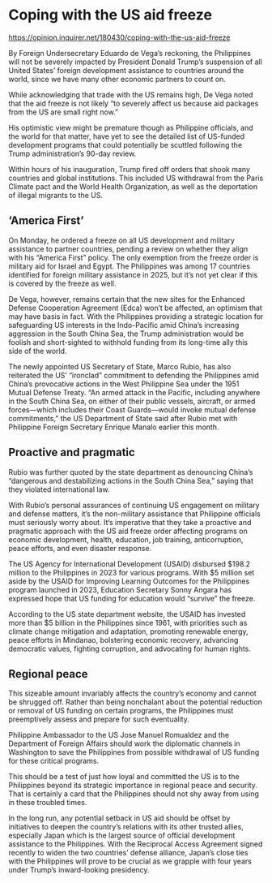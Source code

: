 # Coping with the US aid freeze

https://opinion.inquirer.net/180430/coping-with-the-us-aid-freeze



By Foreign Undersecretary Eduardo de Vega’s reckoning, the Philippines will not be severely impacted by President Donald Trump’s suspension of all United States’ foreign development assistance to countries around the world, since we have many other economic partners to count on.

While acknowledging that trade with the US remains high, De Vega noted that the aid freeze is not likely “to severely affect us because aid packages from the US are small right now.”

His optimistic view might be premature though as Philippine officials, and the world for that matter, have yet to see the detailed list of US-funded development programs that could potentially be scuttled following the Trump administration’s 90-day review.

Within hours of his inauguration, Trump fired off orders that shook many countries and global institutions. This included US withdrawal from the Paris Climate pact and the World Health Organization, as well as the deportation of illegal migrants to the US.



##  ‘America First’



On Monday, he ordered a freeze on all US development and military assistance to partner countries, pending a review on whether they align with his “America First” policy. The only exemption from the freeze order is military aid for Israel and Egypt. The Philippines was among 17 countries identified for foreign military assistance in 2025, but it’s not yet clear if this is covered by the freeze as well.

De Vega, however, remains certain that the new sites for the Enhanced Defense Cooperation Agreement (Edca) won’t be affected, an optimism that may have basis in fact. With the Philippines providing a strategic location for safeguarding US interests in the Indo-Pacific amid China’s increasing aggression in the South China Sea, the Trump administration would be foolish and short-sighted to withhold funding from its long-time ally this side of the world.

The newly appointed US Secretary of State, Marco Rubio, has also reiterated the US’ “ironclad” commitment to defending the Philippines amid China’s provocative actions in the West Philippine Sea under the 1951 Mutual Defense Treaty. “An armed attack in the Pacific, including anywhere in the South China Sea, on either of their public vessels, aircraft, or armed forces—which includes their Coast Guards—would invoke mutual defense commitments,” the US Department of State said after Rubio met with Philippine Foreign Secretary Enrique Manalo earlier this month.



##  Proactive and pragmatic



Rubio was further quoted by the state department as denouncing China’s “dangerous and destabilizing actions in the South China Sea,” saying that they violated international law.

With Rubio’s personal assurances of continuing US engagement on military and defense matters, it’s the non-military assistance that Philippine officials must seriously worry about. It’s imperative that they take a proactive and pragmatic approach with the US aid freeze order affecting programs on economic development, health, education, job training, anticorruption, peace efforts, and even disaster response.

The US Agency for International Development (USAID) disbursed $198.2 million to the Philippines in 2023 for various programs. With $5 million set aside by the USAID for Improving Learning Outcomes for the Philippines program launched in 2023, Education Secretary Sonny Angara has expressed hope that US funding for education would “survive” the freeze.

According to the US state department website, the USAID has invested more than $5 billion in the Philippines since 1961, with priorities such as climate change mitigation and adaptation, promoting renewable energy, peace efforts in Mindanao, bolstering economic recovery, advancing democratic values, fighting corruption, and advocating for human rights.



##  Regional peace



This sizeable amount invariably affects the country’s economy and cannot be shrugged off. Rather than being nonchalant about the potential reduction or removal of US funding on certain programs, the Philippines must preemptively assess and prepare for such eventuality.

Philippine Ambassador to the US Jose Manuel Romualdez and the Department of Foreign Affairs should work the diplomatic channels in Washington to save the Philippines from possible withdrawal of US funding for these critical programs.

This should be a test of just how loyal and committed the US is to the Philippines beyond its strategic importance in regional peace and security. That is certainly a card that the Philippines should not shy away from using in these troubled times.

In the long run, any potential setback in US aid should be offset by initiatives to deepen the country’s relations with its other trusted allies, especially Japan which is the largest source of official development assistance to the Philippines. With the Reciprocal Access Agreement signed recently to widen the two countries’ defense alliance, Japan’s close ties with the Philippines will prove to be crucial as we grapple with four years under Trump’s inward-looking presidency.